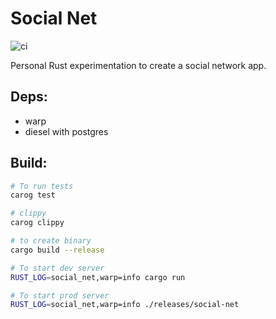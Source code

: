 # Social Net

![ci](https://github.com/HandOfGod94/social-net/workflows/ci/badge.svg)

Personal Rust experimentation to create a social network app.

## Deps:
- warp
- diesel with postgres

## Build:
```sh
# To run tests
carog test

# clippy
carog clippy

# to create binary
cargo build --release

# To start dev server
RUST_LOG=social_net,warp=info cargo run

# To start prod server
RUST_LOG=social_net,warp=info ./releases/social-net 
```
